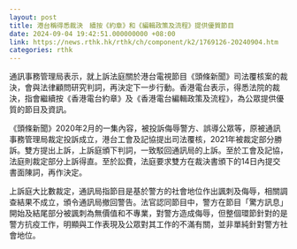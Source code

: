 ```yaml
---
layout: post
title: 港台稱得悉裁決　續按《約章》和《編輯政策及流程》提供優質節目
date: 2024-09-04 19:42:51.000000000 +08:00
link: https://news.rthk.hk/rthk/ch/component/k2/1769126-20240904.htm
categories: rthk
---
```


通訊事務管理局表示，就上訴法庭關於港台電視節目《頭條新聞》司法覆核案的裁決，會與法律顧問研究判詞，再決定下一步行動。香港電台表示，得悉法院的裁決，指會繼續按《香港電台約章》及《香港電台編輯政策及流程》，為公眾提供優質的節目及資訊。

《頭條新聞》2020年2月的一集內容，被投訴侮辱警方、誤導公眾等，原被通訊事務管理局裁定投訴成立，港台工會及記協提出司法覆核，2021年被裁定部分勝訴。雙方提出上訴，上訴庭頒下判詞，一致駁回通訊局的上訴。至於工會及記協，法庭則裁定部分上訴得直。至於訟費，法庭要求雙方在裁決書頒下的14日內提交書面陳詞，再作決定。

上訴庭大比數裁定，通訊局指節目是基於警方的社會地位作出諷刺及侮辱，相關調查結果不成立，頒令通訊局撤回警告。法官認同節目中，警方在節目「驚方訊息」開始及結尾部分被諷刺為無價值和不專業，對警方造成侮辱，但整個環節針對的是警方抗疫工作，明顯與工作表現及公眾對其工作的不滿有關，並非單純針對警方社會地位。
